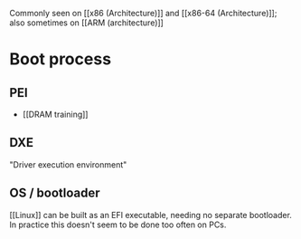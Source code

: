 Commonly seen on [[x86 (Architecture)]] and [[x86-64 (Architecture)]]; also sometimes on [[ARM (architecture)]]

# Boot process
## PEI
- [[DRAM training]]
## DXE
"Driver execution environment"
## OS / bootloader
[[Linux]] can be built as an EFI executable, needing no separate bootloader. In practice this doesn't seem to be done too often on PCs. 